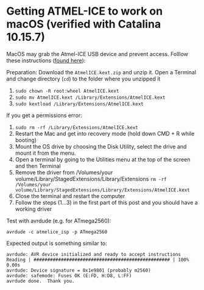 # Getting ATMEL-ICE to work on macOS (verified with Catalina 10.15.7)

MacOS may grab the Atmel-ICE USB device and prevent access.
Folllow these instructions ([found here](https://www.avrfreaks.net/comment/2394561#comment-2394561)): 

Preparation:
Download the `AtmelICE.kext.zip` and unzip it.
Open a Terminal and change directory (`cd`) to the folder where you unzipped it

1. `sudo chown -R root:wheel AtmelICE.kext`
2. `sudo mv AtmelICE.kext /Library/Extensions/AtmelICE.kext`
3. `sudo kextload /Library/Extensions/AtmelICE.kext`

If you get a permissions error:
1. `sudo rm -rf /Library/Extensions/AtmelICE.kext`
2. Restart the Mac and get into recovery mode (hold down CMD + R while booting)
3. Mount the OS drive by choosing the Disk Utility, select the drive and mount it from the menu.
4. Open a terminal by going to the Utilities menu at the top of the screen and then Terminal
5. Remove the driver from /Volumes/your volume/Library/StagedExtensions/Library/Extensions
   `rm -rf /Volumes/your volume/Library/StagedExtensions/Library/Extensions/AtmelICE.kext`
6. Close the terminal and restart the computer
7. Follow the steps (1…3) in the first part of this post and you should have a working driver

Test with avrdude (e.g. for ATmega2560):

`avrdude -c atmelice_isp -p ATmega2560`

Expected output is something similar to:

    avrdude: AVR device initialized and ready to accept instructions
    Reading | ################################################## | 100% 0.00s
    avrdude: Device signature = 0x1e9801 (probably m2560)
    avrdude: safemode: Fuses OK (E:FD, H:D8, L:FF)
    avrdude done.  Thank you.
